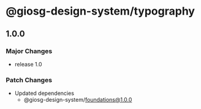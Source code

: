 # @giosg-design-system/typography

## 1.0.0

### Major Changes

- release 1.0

### Patch Changes

- Updated dependencies
  - @giosg-design-system/foundations@1.0.0
